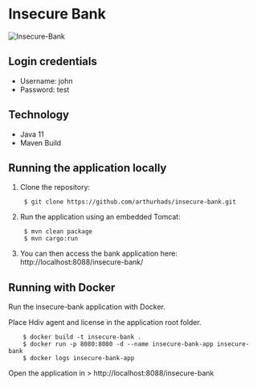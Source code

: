 # Insecure Bank
![Insecure-Bank](https://hdivsecurity.com/img/bank.png)

## Login credentials 
- Username: john
- Password: test

## Technology
- Java 11
- Maven Build

## Running the application locally

1. Clone the repository:

        $ git clone https://github.com/arthurhads/insecure-bank.git
        
2. Run the application using an embedded Tomcat:

	    $ mvn clean package
	    $ mvn cargo:run
	    
3. You can then access the bank application here: http://localhost:8088/insecure-bank/

## Running with Docker

Run the insecure-bank application with Docker.

Place Hdiv agent and license in the application root folder.

        $ docker build -t insecure-bank .
        $ docker run -p 8080:8080 -d --name insecure-bank-app insecure-bank
        $ docker logs insecure-bank-app

Open the application in > http://localhost:8088/insecure-bank        
